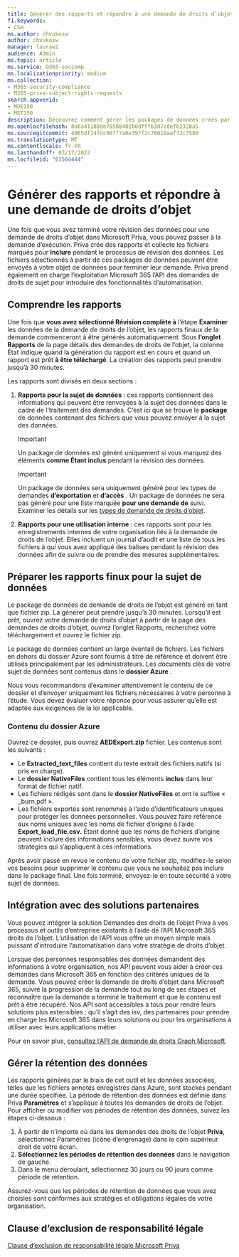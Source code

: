 ```yaml
---
title: Générer des rapports et répondre à une demande de droits d’objet
f1.keywords:
- CSH
ms.author: chvukosw
author: chvukosw
manager: laurawi
audience: Admin
ms.topic: article
ms.service: O365-seccomp
ms.localizationpriority: medium
ms.collection:
- M365-security-compliance
- M365-priva-subject-rights-requests
search.appverid:
- MOE150
- MET150
description: Découvrez comment gérer les packages de données créés par Microsoft Priva pour les demandes de droits d’objet et comment satisfaire la demande à la personne à l’origine du traitement des données.
ms.openlocfilehash: 8a6a41188de78508401b0dfffb3d7cdefb2320a5
ms.sourcegitcommit: 4965df24fdc907f7a6e397f2c78019aaf72c7580
ms.translationtype: MT
ms.contentlocale: fr-FR
ms.lasthandoff: 03/17/2022
ms.locfileid: "63564444"
---
```

# <a name="generate-reports-and-fulfill-a-subject-rights-request"></a>Générer des rapports et répondre à une demande de droits d’objet

Une fois que vous avez terminé votre révision des données pour une demande de droits d’objet dans Microsoft Priva, vous pouvez passer à la demande d’exécution. Priva crée des rapports et collecte les fichiers marqués pour **Inclure** pendant le processus de révision des données. Les fichiers sélectionnés à partir de ces packages de données peuvent être envoyés à votre objet de données pour terminer leur demande. Priva prend également en charge l’exploitation Microsoft 365 l’API des demandes de droits de sujet pour introduire des fonctionnalités d’automatisation.

## <a name="understanding-reports"></a>Comprendre les rapports

Une fois que **vous avez sélectionné Révision complète à** l’étape **Examiner** les données de la demande de droits de l’objet, les rapports finaux de la demande commenceront à être générés automatiquement. Sous **l’onglet Rapports** de la page détails des demandes de droits  de l’objet, la colonne État  indique quand la génération du rapport est en cours et quand un rapport est prêt **à être téléchargé**. La création des rapports peut prendre jusqu’à 30 minutes.

Les rapports sont divisés en deux sections :
1. **Rapports pour la sujet de données** : ces rapports contiennent des informations qui peuvent être renvoyées à la sujet des données dans le cadre de l’traitement des demandes. C’est ici que se trouve le **package** de données contenant des fichiers que vous pouvez envoyer à la sujet des données.
   > [!IMPORTANT]
   > Un package de données est généré uniquement si vous marquez des éléments **comme Étant inclus** pendant la révision des données.

   > [!IMPORTANT]
   > Un package de données sera uniquement généré pour les types de demandes **d’exportation** et **d’accès** . Un package de données ne sera pas généré pour une liste marquée **pour une demande de** suivi. Examiner les détails sur les [types de demande de droits d’objet](subject-rights-requests-create.md#use-the-subject-rights-request-creation-wizard).

2. **Rapports pour une utilisation interne** : ces rapports sont pour les enregistrements internes de votre organisation liés à la demande de droits de l’objet. Elles incluent un journal d’audit et une liste de tous les fichiers à qui vous avez appliqué des balises pendant la révision des données afin de suivre ou de prendre des mesures supplémentaires.

## <a name="prepare-final-reports-for-the-data-subject"></a>Préparer les rapports finux pour la sujet de données

Le package de données de demande de droits de l’objet est généré en tant que fichier zip. La générer peut prendre jusqu’à 30 minutes. Lorsqu’il est prêt, ouvrez votre demande de droits d’objet à partir de la page des  demandes de droits d’objet, ouvrez l’onglet Rapports, recherchez votre téléchargement et ouvrez le fichier zip.

Le package de données contient un large éventail de fichiers. Les fichiers en dehors du dossier Azure sont fournis à titre de référence et doivent être utilisés principalement par les administrateurs. Les documents clés de votre sujet de données sont contenus dans le **dossier Azure** .

Nous vous recommandons d’examiner attentivement le contenu de ce dossier et d’envoyer uniquement les fichiers nécessaires à votre personne à l’étude. Vous devez évaluer votre réponse pour vous assurer qu’elle est adaptée aux exigences de la loi applicable.

### <a name="azure-folder-contents"></a>Contenu du dossier Azure

Ouvrez ce dossier, puis ouvrez **AEDExport.zip** fichier. Les contenus sont les suivants :

- Le **Extracted_text_files** contient du texte extrait des fichiers natifs (si pris en charge).
- Le **dossier NativeFiles** contient tous les éléments **inclus** dans leur format de fichier natif.
- Les fichiers rédigés sont dans le **dossier NativeFiles** et ont le suffixe « _burn.pdf ».
- Les fichiers exportés sont renommés à l’aide d’identificateurs uniques pour protéger les données personnelles. Vous pouvez faire référence aux noms uniques avec les noms de fichier d’origine à l’aide **Export_load_file.csv.** Étant donné que les noms de fichiers d’origine peuvent inclure des informations sensibles, vous devez suivre vos stratégies qui s’appliquent à ces informations.

Après avoir passé en revue le contenu de votre fichier zip, modifiez-le selon vos besoins pour supprimer le contenu que vous ne souhaitez pas inclure dans le package final. Une fois terminé, envoyez-le en toute sécurité à votre sujet de données.

## <a name="integrate-with-partner-solutions"></a>Intégration avec des solutions partenaires

Vous pouvez intégrer la solution Demandes des droits de l’objet Priva à vos processus et outils d’entreprise existants à l’aide de l’API Microsoft 365 droits de l’objet. L’utilisation de l’API vous offre un moyen simple mais puissant d’introduire l’automatisation dans votre stratégie de droits d’objet.

Lorsque des personnes responsables des données demandent des informations à votre organisation, nos API peuvent vous aider à créer ces demandes dans Microsoft 365 en fonction des critères uniques de la demande. Vous pouvez créer la demande de droits d’objet dans Microsoft 365, suivre la progression de la demande tout au long de ses étapes et reconnaître que la demande a terminé le traitement et que le contenu est prêt à être récupéré. Nos API sont accessibles à tous pour rendre leurs solutions plus extensibles : qu’il s’agit des isv, des partenaires pour prendre en charge les Microsoft 365 dans leurs solutions ou pour les organisations à utiliser avec leurs applications métier.

Pour en savoir plus, [consultez l’API de demande de droits Graph Microsoft](/graph/api/resources/subjectrightsrequest-subjectrightsrequestapioverview).

## <a name="manage-data-retention"></a>Gérer la rétention des données

Les rapports générés par le biais de cet outil et les données associées, telles que les fichiers annotés enregistrés dans Azure, sont stockés pendant une durée spécifiée. La période de rétention des données est définie dans Priva **Paramètres** et s’applique à toutes les demandes de droits de l’objet. Pour afficher ou modifier vos périodes de rétention des données, suivez les étapes ci-dessous :

1. À partir de n’importe où dans les demandes des droits de l’objet **Priva**, sélectionnez Paramètres (icône d’engrenage) dans le coin supérieur droit de votre écran.
2. **Sélectionnez les périodes de rétention des données** dans le navigation de gauche.
3. Dans le menu déroulant, sélectionnez 30 jours ou 90 jours comme période de rétention.

Assurez-vous que les périodes de rétention de données que vous avez choisies sont conformes aux stratégies et obligations légales de votre organisation.

## <a name="legal-disclaimer"></a>Clause d’exclusion de responsabilité légale

[Clause d’exclusion de responsabilité légale Microsoft Priva](priva-disclaimer.md)
